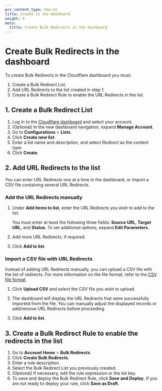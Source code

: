 ```yaml
---
pcx_content_type: how-to
title: Create in the dashboard
weight: 6
meta:
  title: Create Bulk Redirects in the dashboard
---
```


# Create Bulk Redirects in the dashboard

To create Bulk Redirects in the Cloudflare dashboard you must:

1.  Create a Bulk Redirect List.
2.  Add URL Redirects to the list created in step 1.
3.  Create a Bulk Redirect Rule to enable the URL Redirects in the list.

## 1. Create a Bulk Redirect List

1. Log in to the [Cloudflare dashboard](https://dash.cloudflare.com) and select your account.
2. (Optional) In the new dashboard navigation, expand **Manage Account**.
3. Go to **Configurations** > **Lists**.
4. Click **Create new list**.
5. Enter a list name and description, and select _Redirect_ as the content type.
6. Click **Create**.

## 2. Add URL Redirects to the list

You can enter URL Redirects one at a time in the dashboard, or import a CSV file containing several URL Redirects.

### Add the URL Redirects manually

1.  Under **Add items to list**, enter the URL Redirects you wish to add to the list.

    You must enter at least the following three fields: **Source URL**, **Target URL**, and **Status**. To set additional options, expand **Edit Parameters**.

2.  Add more URL Redirects, if required.

3.  Click **Add to list**.

### Import a CSV file with URL Redirects

Instead of adding URL Redirects manually, you can upload a CSV file with the list of redirects. For more information on the file format, refer to the [CSV file format](/rules/url-forwarding/bulk-redirects/reference/csv-file-format/).

1.  Click **Upload CSV** and select the CSV file you wish to upload.

2.  The dashboard will display the URL Redirects that were successfully imported from the file. You can manually adjust the displayed records or add/remove URL Redirects before proceeding.

3.  Click **Add to list**.

## 3. Create a Bulk Redirect Rule to enable the redirects in the list

1.  Go to **Account Home** > **Bulk Redirects**.
2.  Click **Create Bulk Redirects**.
3.  Enter a rule description.
4.  Select the Bulk Redirect List you previously created.
5.  (Optional) If necessary, edit the rule expression or the list key.
6.  To save and deploy the Bulk Redirect Rule, click **Save and Deploy**. If you are not ready to deploy your rule, click **Save as Draft**.
